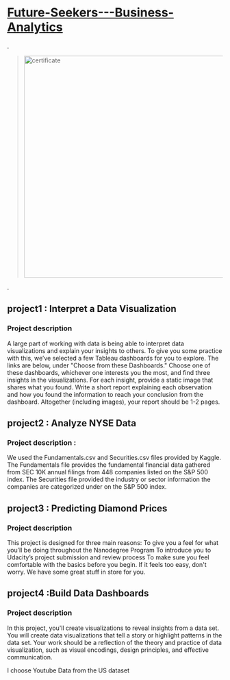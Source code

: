# [Future-Seekers---Business-Analytics](https://confirm.udacity.com/LSMCHGLC)


.

>  <img width="518" alt="certificate " src="https://user-images.githubusercontent.com/86339000/193853447-c9199fd9-20e0-4431-9247-72e3d75bda76.png">

.

## project1 : Interpret a Data Visualization

### Project description


A large part of working with data is being able to interpret data visualizations and explain your insights to others. To give you some practice with this, we’ve selected a few Tableau dashboards for you to explore. The links are below, under "Choose from these Dashboards." Choose one of these dashboards, whichever one interests you the most, and find three insights in the visualizations. For each insight, provide a static image that shares what you found. Write a short report explaining each observation and how you found the information to reach your conclusion from the dashboard. Altogether (including images), your report should be 1-2 pages.




## project2 : Analyze NYSE Data

### Project description :

We used the Fundamentals.csv and Securities.csv files provided by Kaggle. The Fundamentals file provides the fundamental financial data gathered from SEC 10K annual filings from 448 companies listed on the S&P 500 index. The Securities file provided the industry or sector information the companies are categorized under on the S&P 500 index.


## project3 : Predicting Diamond Prices
### Project description

This project is designed for three main reasons:
To give you a feel for what you’ll be doing throughout the Nanodegree Program
To introduce you to Udacity’s project submission and review process
To make sure you feel comfortable with the basics before you begin. If it feels too easy, don't worry. We have some great stuff in store for you.


## project4  :Build Data Dashboards
### Project description

In this project, you'll create visualizations to reveal insights from a data set. You will create data visualizations that tell a story or highlight patterns in the data set. Your work should be a reflection of the theory and practice of data visualization, such as visual encodings, design principles, and effective communication.

I choose Youtube Data from the US dataset 


